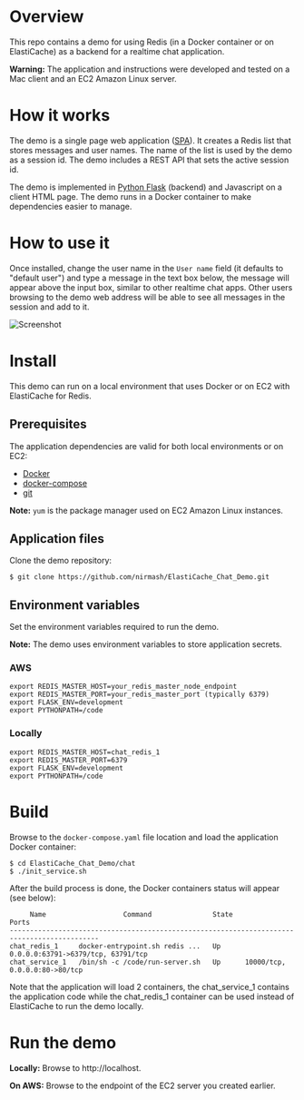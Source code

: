 # Overview
This repo contains a demo for using Redis (in a Docker container or on ElastiCache) as a backend for a realtime chat application. 

**Warning:** The application and instructions were developed and tested on a Mac client and an EC2 Amazon Linux server.

# How it works
The demo is a single page web application ([SPA](https://en.wikipedia.org/wiki/Single-page_application)). It creates a Redis list that stores messages and user names. The name of the list is used by the demo as a session id. The demo includes a REST API that sets the active session id.

The demo is implemented in [Python Flask](https://www.fullstackpython.com/flask.html) (backend) and Javascript on a client HTML page. The demo runs in a Docker container to make dependencies easier to manage.

# How to use it
Once installed, change the user name in the `User name` field (it defaults to "default user") and type a message in the text box below, the message will appear above the input box, similar to other realtime chat apps. Other users browsing to the demo web address will be able to see all messages in the session and add to it. 

![Screenshot](https://github.com/nirmash/ElastiCache_DbCache_Demo/blob/master/images/chat-screenshot.jpg?raw=true)

# Install
This demo can run on a local environment that uses Docker or on EC2 with ElastiCache for Redis. 
## Prerequisites 
The application dependencies are valid for both local environments or on EC2:
* [Docker](https://docs.docker.com/v17.09/engine/installation/)
* [docker-compose](https://docs.docker.com/compose/install/)
* [git](https://git-scm.com/book/en/v2/Getting-Started-Installing-Git)

**Note:** `yum` is the package manager used on EC2 Amazon Linux instances.

## Application files
Clone the demo repository:
```
$ git clone https://github.com/nirmash/ElastiCache_Chat_Demo.git
```
## Environment variables
Set the environment variables required to run the demo.

**Note:** The demo uses environment variables to store application secrets.
### AWS
```
export REDIS_MASTER_HOST=your_redis_master_node_endpoint
export REDIS_MASTER_PORT=your_redis_master_port (typically 6379)
export FLASK_ENV=development
export PYTHONPATH=/code
```
### Locally 
```
export REDIS_MASTER_HOST=chat_redis_1
export REDIS_MASTER_PORT=6379
export FLASK_ENV=development
export PYTHONPATH=/code
```

# Build
Browse to the `docker-compose.yaml` file location and load the application Docker container:
```
$ cd ElastiCache_Chat_Demo/chat
$ ./init_service.sh
```
After the build process is done, the Docker containers status will appear (see below):

```
     Name                   Command               State                 Ports               
--------------------------------------------------------------------------------------------
chat_redis_1     docker-entrypoint.sh redis ...   Up      0.0.0.0:63791->6379/tcp, 63791/tcp
chat_service_1   /bin/sh -c /code/run-server.sh   Up      10000/tcp, 0.0.0.0:80->80/tcp     
```
Note that the application will load 2 containers, the chat_service_1 contains the application code while the chat_redis_1 container can be used instead of ElastiCache to run the demo locally.

# Run the demo
**Locally:** Browse to http://localhost.

**On AWS:** Browse to the endpoint of the EC2 server you created earlier.